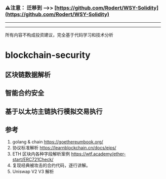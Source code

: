### ⚠️注意： 迁移到 -->> [https://github.com/Rodert/WSY-Solidity](https://github.com/Rodert/WSY-Solidity)

---

---




所有内容不构成投资建议，完全基于代码学习和技术分析

# blockchain-security




## 区块链数据解析

## 智能合约安全

## 基于以太坊主链执行模拟交易执行

## 参考

1. golang & chain https://goethereumbook.org/
2. 协议标准解析 https://learnblockchain.cn/docs/eips/
3. ETH 区块内各种字段解析案例 https://wtf.academy/ether-start/ERC721Check/
4. 复现经典被攻击的合约代码，逐行讲解。
5. Uniswap V2 V3 解析


